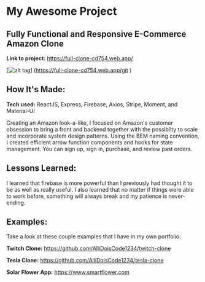 # My Awesome Project

## Fully Functional and Responsive E-Commerce Amazon Clone

**Link to project:** https://full-clone-cd754.web.app/

[![alt tag](https://i.imgur.com/vf7mGq4.png)] (https://full-clone-cd754.web.app/git )

## How It's Made:

**Tech used:** ReactJS, Express, Firebase, Axios, Stripe, Moment, and Material-UI

Creating an Amazon look-a-like, I focused on Amazon's customer obsession to bring a front and backend together with the possibilty to scale and incorporate system design patterns. Using the BEM naming convention, I created efficient arrow function components and hooks for state management. You can sign up, sign in, purchase, and review past orders.

## Lessons Learned:

I learned that firebase is more powerful than I previously had thought it to be as well as really useful. I also learned that no matter if things were able to work before, something will always break and my patience is never-ending.

## Examples:

Take a look at these couple examples that I have in my own portfolio:

**Twitch Clone:** https://github.com/AlliDoisCode1234/twitch-clone

**Tesla Clone:** https://github.com/AlliDoisCode1234/tesla-clone

**Solar Flower App:** https://www.smartflower.com
